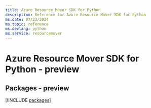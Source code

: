 ```yaml
---
title: Azure Resource Mover SDK for Python
description: Reference for Azure Resource Mover SDK for Python
ms.date: 07/23/2024
ms.topic: reference
ms.devlang: python
ms.service: resourcemover
---
```

# Azure Resource Mover SDK for Python - preview
## Packages - preview
[!INCLUDE [packages](resource-mover-index.md)]